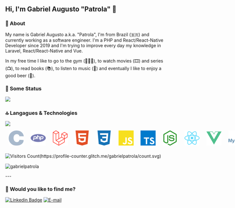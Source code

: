 <!--
**Gabrielpatrola/gabrielpatrola** is a ✨ _special_ ✨ repository because its `README.md` (this file) appears on your GitHub profile.

Here are some ideas to get you started:

- 🔭 I’m currently working on ...
- 🌱 I’m currently learning ...
- 👯 I’m looking to collaborate on ...
- 🤔 I’m looking for help with ...
- 💬 Ask me about ...
- 📫 How to reach me: ...
- ⚡ Fun fact: ...
-->
## Hi, I'm Gabriel Augusto "Patrola" 👋

### 📝 About
My name is Gabriel Augusto a.k.a. "Patrola", I'm from Brazil (🇧🇷) and currently working as a software engineer. I'm a PHP and React/React-Native Developer since 2019 and I'm trying to improve every day my knowledge in Laravel, React/React-Native and Vue.

In my free time I like to go to the gym (🏋🏻‍♂️), to watch movies (🎞️) and series (📺), to read books (📚), to listen to music (🎵) and eventually I like to enjoy a good beer (🍺).

### 🚀 Some Status

<img src="https://github-readme-stats.vercel.app/api?username=gabrielpatrola&hide=issues&count_private=true&show_icons=true&theme=tokyonight" />

### 🔝 Langagues & Technologies

<img src="https://github-readme-stats.vercel.app/api/top-langs/?username=gabrielpatrola&hide=css" />

<div style="
display: flex;
">
  	<img src="./c.svg" width="50" style="
		margin: 3px;
		padding: 8px;
		border-radius: 4px;
	"/>
	<img src="./php.svg" width="50" style="
		margin: 3px;
		padding: 8px;
		border-radius: 4px;
	"/>
	<img src="./laravel.svg" width="50" style="
		margin: 3px;
		padding: 8px;
		border-radius: 4px;
	"/>
	<img src="./html5.svg" width="50" style="
		margin: 3px;
		padding: 8px;
		border-radius: 4px;
	"/>
	<img src="./css3.svg" width="50" style="
		margin: 3px;
		padding: 8px;
		border-radius: 4px;
	"/>
  	<img src="./javascript.svg" width="50" style="
		margin: 3px;
		padding: 8px;
		border-radius: 4px;
	"/>
  	<img src="./typescript.svg" width="50" style="
		margin: 3px;
		padding: 8px;
		border-radius: 4px;
	"/>
  	<img src="./node-dot-js.svg" width="50" style="
		margin: 3px;
		padding: 8px;
		border-radius: 4px;
	"/>
	<img src="./react.svg" width="50" style="
		margin: 3px;
		padding: 8px;
		border-radius: 4px;
	"/>
	<img src="./vue-dot-js.svg" width="50" style="
		margin: 3px;
		padding: 8px;
		border-radius: 4px;
	"/>
	<img src="./mysql.svg" width="50" style="
		margin: 3px;
		padding: 8px;
		border-radius: 4px;
	"/>
  	<img src="./postgresql.svg" width="50" style="
		margin: 3px;
		padding: 8px;
		border-radius: 4px;
	"/>
  	<img src="./jira.svg" width="50" style="
		margin: 3px;
		padding: 8px;
		border-radius: 4px;
	"/>
  	<img src="./git.svg" width="50" style="
		margin: 3px;
		padding: 8px;
		border-radius: 4px;
	"/>
	<img src="./docker.svg" width="50" style="
		margin: 3px;
		padding: 8px;
		border-radius: 4px;
	"/>
</div>

![Visitors Count(https://profile-counter.glitch.me/gabrielpatrola/count.svg)](https://profile-counter.glitch.me/gabrielpatrola/count.svg)
<p><img align="center" src="https://github-readme-streak-stats.herokuapp.com/?user=gabrielpatrola" alt="gabrielpatrola" /></p>
---

### 🤔 Would you like to find me?

[![Linkedin Badge](https://img.shields.io/badge/-LinkedIn-blue?style=flat-square&logo=Linkedin&logoColor=white&link=https://www.linkedin.com/in/gabrielpatrola/)](https://www.linkedin.com/in/gabrielpatrola/)
[![E-mail](https://img.shields.io/badge/-E--mail-red?style=flat-square&logo=Mail.Ru&logoColor=white)](mailto:almeidagabrielaugusto@gmail.com)
